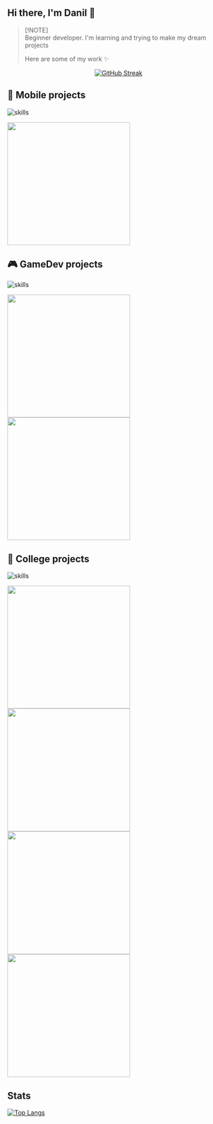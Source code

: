 ## Hi there, I'm Danil 👋

> [!NOTE]\
> Beginner developer. I'm learning and trying to make my dream projects
>
> Here are some of my work ✨

<p align="center">
    <a href="https://git.io/streak-stats"><img src="https://streak-stats.demolab.com?user=EventGamer67&theme=prussian&hide_border=true" alt="GitHub Streak" /></a>
</p>

<h2>📱 Mobile projects</h2>

![skills](https://skillicons.dev/icons?i=flutter,dart,kotlin,supabase&theme=dark)

<p align="left">
      <a href="https://github.com/EventGamer67/Flutter-Learning"><img width="278" src="https://denvercoder1-github-readme-stats.vercel.app/api/pin/?username=EventGamer67&repo=Flutter-Learning&theme=prussian&hide_border=true&show_icons=true"></a>
</p>

<h2>🎮 GameDev projects</h2>

![skills](https://skillicons.dev/icons?i=unity,cs&theme=dark)

<p align="left">
    <a href="https://github.com/EventGamer67/UnityCourseExam"><img width="278" src="https://denvercoder1-github-readme-stats.vercel.app/api/pin/?username=EventGamer67&repo=UnityCourseExam&theme=prussian&hide_border=true&show_icons=true"></a>
    <a href="https://github.com/EventGamer67/SlimeCraft"><img width="278" src="https://denvercoder1-github-readme-stats.vercel.app/api/pin/?username=EventGamer67&repo=SlimeCraft&theme=prussian&hide_border=true&show_icons=true"></a>
</p>

<h2>📖 College projects</h2>

![skills](https://skillicons.dev/icons?i=py,qt,dotnet,cs,mysql&theme=dark)

<p align="left">
    <a href="https://github.com/EventGamer67/PM"><img width="278" src="https://denvercoder1-github-readme-stats.vercel.app/api/pin/?username=EventGamer67&repo=PM&theme=prussian&hide_border=true&show_icons=true"></a>
    <a href="https://github.com/EventGamer67/Chess"><img width="278" src="https://denvercoder1-github-readme-stats.vercel.app/api/pin/?username=EventGamer67&repo=Chess&theme=prussian&hide_border=true&show_icons=true"></a>
    <a href="https://github.com/EventGamer67/ShopAPI"><img width="278" src="https://denvercoder1-github-readme-stats.vercel.app/api/pin/?username=EventGamer67&repo=ShopAPI&theme=prussian&hide_border=true&show_icons=true"></a>
    <a href="https://github.com/EventGamer67/Shop"><img width="278" src="https://denvercoder1-github-readme-stats.vercel.app/api/pin/?username=EventGamer67&repo=Shop&theme=prussian&hide_border=true&show_icons=true"></a>
</p>

<h2>Stats</h2>

[![Top Langs](https://github-readme-stats.vercel.app/api/top-langs/?username=EventGamer67&layout=compact&theme=prussian&hide=html,cmake,c-plus-plus&hide_border=true)](https://github.com/anuraghazra/github-readme-stats)
